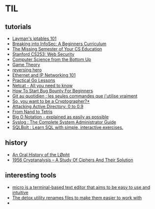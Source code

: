 TIL
===============
## tutorials

- [Layman's iptables 101](https://iximiuz.com/en/posts/laymans-iptables-101/) 
- [Breaking into InfoSec: A Beginners Curriculum](https://s3ctur.wordpress.com/2017/06/19/breaking-into-infosec-a-beginners-curriculum/)
- [The Missing Semester of Your CS Education](https://missing.csail.mit.edu/)
- [Stanford CS253: Web Security](https://web.stanford.edu/class/cs253/)
- [Computer Science from the Bottom Up](https://www.bottomupcs.com/)
- [Game Theory ](https://oyc.yale.edu/economics/econ-159)
- [reversing hero](https://www.reversinghero.com/)
- [Ethernet and IP Networking 101](https://iximiuz.com/en/posts/computer-networking-101/)
- [Practical Go Lessons](https://www.practical-go-lessons.com/)
- [Netcat - All you need to know](https://blog.ikuamike.io/posts/2021/netcat/#features)
-  [How To Start Bug Bounty For Beginners](https://securib.ee/beelog/how-to-start-bug-bounty-for-beginners/)
- [Git au quotidien : les seules commandes que j'utilise vraiment ](https://dev.to/stack-labs/git-au-quotidien-les-seules-commandes-que-j-utilise-vraiment-3g74)
- [So, you want to be a Cryptographer?*](https://github.com/SalusaSecondus/CryptoGotchas/blob/master/GettingStarted.md)
- [Attacking Active Directory: 0 to 0.9](https://zer1t0.gitlab.io/posts/attacking_ad/#what-is-active-directory)
- [From Nand to Tetris](https://www.nand2tetris.org/)
- [Big O Notation - explained as easily as possible](https://thatcomputerscientist.com/big-o-notation-explained-as-easily-as-possible)
- [Syslog : The Complete System Administrator Guide](https://devconnected.com/syslog-the-complete-system-administrator-guide/)
- [ SQLBolt : Learn SQL with simple, interactive exercises. ](https://sqlbolt.com/)
## history
- [An Oral History of the LØpht](https://duo.com/decipher/an-oral-history-of-the-l0pht) 
- [1956 Cryptanalysis – A Study Of Ciphers And Their Solution](https://archive.org/details/1956Cryptanalysis-AStudyOfCiphersAndTheirSolution/page/n7/mode/2up)
## interesting tools

- [micro is a terminal-based text editor that aims to be easy to use and intuitive](https://github.com/zyedidia/micro) 
- [The detox utility renames files to make them easier to work with](https://linux.die.net/man/1/detox) 
- []()